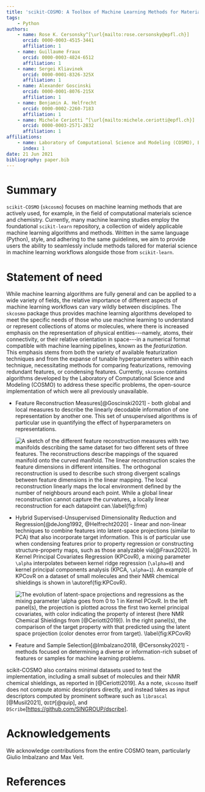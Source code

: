 ```yaml
---
title: 'scikit-COSMO: A Toolbox of Machine Learning Methods for Materials Science'
tags:
    - Python
authors:
    - name: Rose K. Cersonsky^[\url{mailto:rose.cersonsky@epfl.ch}]
      orcid: 0000-0003-4515-3441
      affiliation: 1
    - name: Guillaume Fraux
      orcid: 0000-0003-4824-6512
      affiliation: 1
    - name: Sergei Kliavinek
      orcid: 0000-0001-8326-325X
      affiliation: 1
    - name: Alexander Goscinski
      orcid: 0000-0001-8076-215X
      affiliation: 1
    - name: Benjamin A. Helfrecht
      orcid: 0000-0002-2260-7183
      affiliation: 1
    - name: Michele Ceriotti ^[\url{mailto:michele.ceriotti@epfl.ch}]
      orcid: 0000-0003-2571-2832
      affiliation: 1
affiliations:
    - name: Laboratory of Computational Science and Modeling (COSMO), École Polytechnique Fédérale de Lausanne(EPFL), Lausanne, Switzerland
      index: 1
date: 21 Jun 2021
bibliography: paper.bib
---
```


# Summary

`scikit-COSMO` (`skcosmo`) focuses on machine learning methods that are actively used, for example, in the field of computational materials science and chemistry. Currently, many
machine learning studies employ the foundational `scikit-learn` repository, a
collection of widely applicable machine learning algorithms and methods.
Written in the same language (Python), style, and adhering to the same guidelines, we aim to provide
users the ability to seamlessly include methods tailored for material science in machine learning
workflows alongside those from `scikit-learn`.

# Statement of need

While machine learning algorithms are fully general and can be applied to a wide variety of fields, the relative importance of different aspects of machine learning workflows can vary wildly between disciplines. The `skcosmo` package thus provides machine learning algorithms developed to meet the specific needs of those who use machine learning to understand or represent collections of atoms or molecules, where there is increased emphasis on the representation of physical entities---namely, atoms, their connectivity, or their relative orientation in space---in a numerical format compatible with machine learning pipelines, known as the _featurization_. This emphasis stems from both the variety of available featurization techniques and from the expanse of tunable hyperparameters within each technique, necessitating methods for comparing featurizations, removing redundant features, or condensing features. Currently, `skcosmo` contains algorithms developed by the Laboratory of Computational Science and Modeling (COSMO) to address these specific problems, the open-source implementation of which were all previously unavailable.

- Feature Reconstruction Measures[@Goscinski2021] - both global and local measures
to describe the linearly decodable information of one representation by another one.
This set of unsupervised algorithms is of particular use in quantifying the effect
of hyperparameters on representations.

    ![**A sketch of the different feature reconstruction measures** with two manifolds describing the same dataset for two different sets of three features. The reconstructions describe mappings of the squared manifold onto the curved manifold. The linear reconstruction scales the feature dimensions in different intensities. The orthogonal reconstruction is used to describe such strong divergent scalings between feature dimensions in the linear mapping. The local reconstruction linearly maps the local environment defined by the number of neighbours around each point. While a global linear reconstruction cannot capture the curvatures, a locally linear reconstruction for each datapoint can.\label{fig:frm}](frm.svg)


- Hybrid Supervised-Unsupervised Dimensionality Reduction and Regression[@deJong1992, @Helfrecht2020] - linear and
non-linear techniques to combine features into latent-space projections
(similar to PCA) that also incorporate target information. This is of particular
use when condensing features prior to property regression or constructing
structure-property maps, such as those analyzable via[@Fraux2020]. In Kernel Principal Covariates Regression (KPCovR), a mixing parameter `\alpha` interpolates
between kernel ridge regression (`\alpha=0`) and kernel principal
components analysis (KPCA, `\alpha=1`). An example of KPCovR on a
dataset of small molecules and their NMR chemical shieldings is shown in \autoref{fig:KPCovR}.

    ![**The evolution of latent-space projections and regressions as the mixing parameter `\alpha` goes from 0 to 1 in Kernel PCovR.** In the left panel(s), the projection is plotted across the first two kernel principal covariates, with color indicating the property of interest (here NMR Chemical Shieldings from [@Ceriotti2019]). In the right panel(s), the comparison of the target property with that predicted using the latent space projection (color denotes error from target).
    \label{fig:KPCovR}](CSD-1000R_kernelized.png)<!--(CSD-1000R_kernelized.gif)-->



- Feature and Sample Selection[@Imbalzano2018, @Cersonsky2021] - methods focused on determining
a diverse or information-rich subset of features or samples for machine
learning problems.

scikit-COSMO also contains minimal datasets used to test the implementation, including a small subset of molecules and their NMR chemical shieldings, as reported in [@Ceriotti2019]. As a note, `skcosmo` itself does not compute atomic descriptors directly, and instead takes as input descriptors computed by prominent software such as `librascal` [@Musil2021], `QUIP`[@quip], and `DScribe`[https://github.com/SINGROUP/dscribe].

# Acknowledgements

We acknowledge contributions from the entire COSMO team, particularly
Giulio Imbalzano and Max Veit.

# References  
